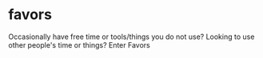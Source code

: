 # favors
Occasionally have free time or tools/things you do not use? Looking to use other people's time or things? Enter Favors
